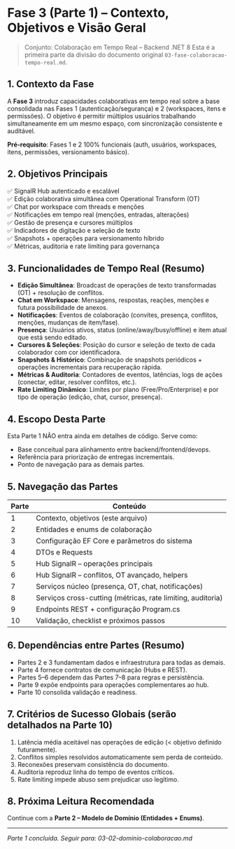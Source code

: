 # Fase 3 (Parte 1) – Contexto, Objetivos e Visão Geral

> Conjunto: Colaboração em Tempo Real – Backend .NET 8
> Esta é a primeira parte da divisão do documento original `03-fase-colaboracao-tempo-real.md`.

## 1. Contexto da Fase
A **Fase 3** introduz capacidades colaborativas em tempo real sobre a base consolidada nas Fases 1 (autenticação/segurança) e 2 (workspaces, itens e permissões). O objetivo é permitir múltiplos usuários trabalhando simultaneamente em um mesmo espaço, com sincronização consistente e auditável.

**Pré-requisito**: Fases 1 e 2 100% funcionais (auth, usuários, workspaces, itens, permissões, versionamento básico).

## 2. Objetivos Principais
✅ SignalR Hub autenticado e escalável  
✅ Edição colaborativa simultânea com Operational Transform (OT)  
✅ Chat por workspace com threads e menções  
✅ Notificações em tempo real (menções, entradas, alterações)  
✅ Gestão de presença e cursores múltiplos  
✅ Indicadores de digitação e seleção de texto  
✅ Snapshots + operações para versionamento híbrido  
✅ Métricas, auditoria e rate limiting para governança

## 3. Funcionalidades de Tempo Real (Resumo)
- **Edição Simultânea**: Broadcast de operações de texto transformadas (OT) + resolução de conflitos.
- **Chat em Workspace**: Mensagens, respostas, reações, menções e futura possibilidade de anexos.
- **Notificações**: Eventos de colaboração (convites, presença, conflitos, menções, mudanças de item/fase).
- **Presença**: Usuários ativos, status (online/away/busy/offline) e item atual que está sendo editado.
- **Cursores & Seleções**: Posição do cursor e seleção de texto de cada colaborador com cor identificadora.
- **Snapshots & Histórico**: Combinação de snapshots periódicos + operações incrementais para recuperação rápida.
- **Métricas & Auditoria**: Contadores de eventos, latências, logs de ações (conectar, editar, resolver conflitos, etc.).
- **Rate Limiting Dinâmico**: Limites por plano (Free/Pro/Enterprise) e por tipo de operação (edição, chat, cursor, presença).

## 4. Escopo Desta Parte
Esta Parte 1 NÃO entra ainda em detalhes de código. Serve como:
- Base conceitual para alinhamento entre backend/frontend/devops.
- Referência para priorização de entregas incrementais.
- Ponto de navegação para as demais partes.

## 5. Navegação das Partes
| Parte | Conteúdo |
|-------|----------|
| 1 | Contexto, objetivos (este arquivo) |
| 2 | Entidades e enums de colaboração |
| 3 | Configuração EF Core e parâmetros do sistema |
| 4 | DTOs e Requests |
| 5 | Hub SignalR – operações principais |
| 6 | Hub SignalR – conflitos, OT avançado, helpers |
| 7 | Serviços núcleo (presença, OT, chat, notificações) |
| 8 | Serviços cross-cutting (métricas, rate limiting, auditoria) |
| 9 | Endpoints REST + configuração Program.cs |
| 10 | Validação, checklist e próximos passos |

## 6. Dependências entre Partes (Resumo)
- Partes 2 e 3 fundamentam dados e infraestrutura para todas as demais.
- Parte 4 fornece contratos de comunicação (Hubs e REST).
- Partes 5–6 dependem das Partes 7–8 para regras e persistência.
- Parte 9 expõe endpoints para operações complementares ao hub.
- Parte 10 consolida validação e readiness.

## 7. Critérios de Sucesso Globais (serão detalhados na Parte 10)
1. Latência média aceitável nas operações de edição (< objetivo definido futuramente).  
2. Conflitos simples resolvidos automaticamente sem perda de conteúdo.  
3. Reconexões preservam consistência do documento.  
4. Auditoria reproduz linha do tempo de eventos críticos.  
5. Rate limiting impede abuso sem prejudicar uso legítimo.

## 8. Próxima Leitura Recomendada
Continue com a **Parte 2 – Modelo de Domínio (Entidades + Enums)**.

---
_Parte 1 concluída. Seguir para: 03-02-dominio-colaboracao.md_
